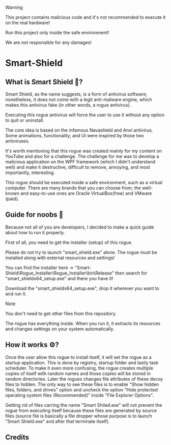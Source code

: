 > [!WARNING]
> This project contains malicious code and it's not recommended to execute it on the real hardware!
> 
> Run this project only inside the safe environment!
> 
> We are not responsible for any damages!

# Smart-Shield

## What is Smart Shield 🤔?
Smart Shield, as the name suggests, is a form of antivirus software; nonetheless, it does not come with a legit anti-malware engine, which makes this antivirus fake (in other words, a rogue antivirus). 

Executing this rogue antivirus will force the user to use it without any option to quit or uninstall.

The core idea is based on the infamous Navashield and Anvi antivirus. Some animations, functionality, and UI were inspired by those two antiviruses.

It's worth mentioning that this rogue was created mainly for my content on YouTube and also for a challenge. The challenge for me was to develop a malicious application on the WPF framework (which I didn't understand well) and make it destructive, difficult to remove, annoying, and most importantly, interesting.

This rogue should be executed inside a safe environment, such as a virtual computer. There are many brands that you can choose from; the well-known and easy-to-use ones are Oracle VirtualBox(free) and VMware (paid).

## Guide for noobs 📄
Because not all of you are developers, I decided to make a quick guide about how to run it properly.

First of all, you need to get the installer (setup) of this rogue. 

Please do not try to launch "smart_shield.exe" alone. The rogue must be installed along with external resources and settings!

You can find the installer here →  "Smart-Shield\Rogue_Installer\Rogue_Installer\bin\Release" then search for "smart_shieldx64_setup.exe" and there you have it!

Download the "smart_shieldx64_setup.exe", drop it wherever you want to and run it. 

> [!NOTE]
> You don't need to get other files from this repository.
>
> The rogue has everything inside. When you run it, it extracts its resources and changes settings on your system automatically.

## How it works ⚙️?
Once the user allow this rogue to install itself, it will set the rogue as a startup application. This is done by registry, startup folder and lastly task scheduler. To make it even more confusing, the rogue creates multiple copies of itself with random names and those copies will be stored in random directories. Later the rogues changes file attributes of these decoy files to hidden. The only way to see these files is to enable "Show hidden files, folders, and drives" option and uncheck the option "Hide protected operating system files (Recommended)" inside "File Explorer Options".

Getting rid of files carring the name "Smart Shiled.exe" will not prevent the rogue from executing itself because these files are generated by source files (source file is basically a file dropper whose purpose is to launch "Smart Shield.exe" and after that terminate itself).

## Credits


